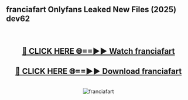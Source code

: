 <h2>franciafart Onlyfans Leaked New Files (2025) dev62</h2>
<br>
<div align="center">
<h2><a href="https://mediafiles.top/franciafart&ref=git" rel="nofollow">🔴 CLICK HERE 🌐==►► Watch franciafart</a></h2>
<h2><a href="https://mediafiles.top/franciafart&ref=git" rel="nofollow">🔴 CLICK HERE 🌐==►► Download franciafart</a></h2>
<br>
<a href="https://mediafiles.top/franciafart&ref=git" rel="nofollow" data-target="animated-image.originalLink"><img src="https://i.ibb.co.com/xMMVF88/686577567.gif" alt="franciafart" style="max-width: 100%; display: inline-block;" data-target="animated-image.originalImage"></a>
</div>
<br>
<br>
